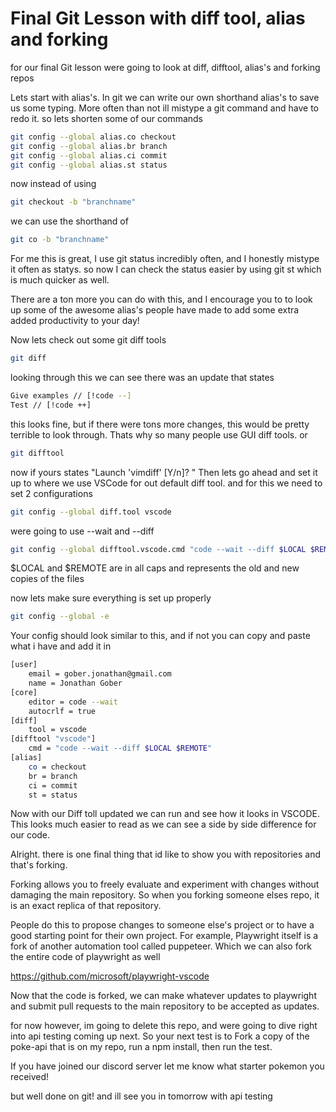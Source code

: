 # Final Git Lesson with diff tool, alias and forking

for our final Git lesson were going to look at diff, difftool, alias's and forking repos

Lets start with alias's. In git we can write our own shorthand alias's to save us some typing. More often than not ill mistype a git command and have to redo it. so lets shorten some of our commands

```sh
git config --global alias.co checkout
git config --global alias.br branch
git config --global alias.ci commit
git config --global alias.st status
```

now instead of using 

```sh
git checkout -b "branchname" 
```

we can use the shorthand of 

```sh
git co -b "branchname"
```

For me this is great, I use git status incredibly often, and I honestly mistype it often as statys. so now I can check the status easier by using git st which is much quicker as well.

There are a ton more you can do with this, and I encourage you to to look up some of the awesome alias's people have made to add some extra added productivity to your day!

Now lets check out some git diff tools

```sh
git diff
```

looking through this we can see there was an update that  states 

```sh
Give examples // [!code --]
Test // [!code ++]
```

this looks fine, but if there were tons more changes, this would be pretty terrible to look through. Thats why so many people use GUI diff tools. or 

```sh
git difftool
```

now if yours states "Launch 'vimdiff' [Y/n]? " Then lets go ahead and set it up to where we use VSCode for out default diff tool. and for this we need to set 2 configurations

```sh
git config --global diff.tool vscode
```

were going to use --wait and --diff

```sh
git config --global difftool.vscode.cmd "code --wait --diff $LOCAL $REMOTE"
```

$LOCAL and $REMOTE are in all caps and represents the old and new copies of the files

now lets make sure everything is set up properly

```sh
git config --global -e
```

Your config should look similar to this, and if not you can copy and paste what i have and add it in

```sh
[user] 
	email = gober.jonathan@gmail.com 
	name = Jonathan Gober 
[core] 
	editor = code --wait 
	autocrlf = true 
[diff] 
	tool = vscode 
[difftool "vscode"] 
	cmd = "code --wait --diff $LOCAL $REMOTE" 
[alias] 
	co = checkout 
	br = branch 
	ci = commit 
	st = status
```

Now with our Diff toll updated we can run and see how it looks in VSCODE.
This looks much easier to read as we can see a side by side difference for our code.

Alright. there is one final thing that id like to show you with repositories and that's forking.

Forking allows you to freely evaluate and experiment with changes without damaging the main repository. So when you forking someone elses repo, it is an exact replica of that repository.

People do this to propose changes to someone else's project or to have a good starting point for their own project.
For example, Playwright itself is a fork of another automation tool called puppeteer. Which we can also fork the entire code of playwright as well

https://github.com/microsoft/playwright-vscode

Now that the code is forked, we can make whatever updates to playwright and submit pull requests to the main repository to be accepted as updates.

for now however, im going to delete this repo, and were going to dive right into api testing coming up next. So your next test is to Fork a copy of the poke-api that is on my repo, run a npm install, then run the test.

If you have joined our discord server let me know what starter pokemon you received!

but well done on git! and ill see you in tomorrow with api testing